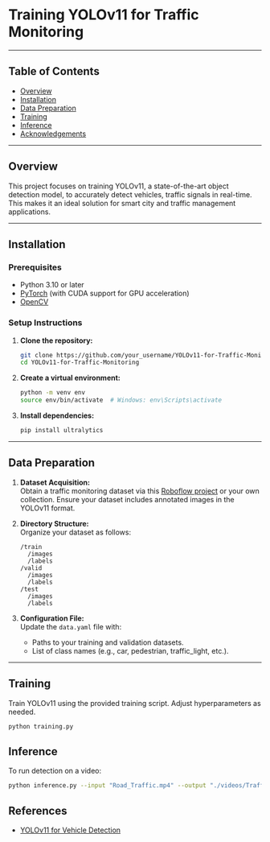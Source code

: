 # Training YOLOv11 for Traffic Monitoring
---

## Table of Contents

- [Overview](#overview)
- [Installation](#installation)
- [Data Preparation](#data-preparation)
- [Training](#training)
- [Inference](#inference)
- [Acknowledgements](#acknowledgements)

---

## Overview

This project focuses on training YOLOv11, a state-of-the-art object detection model, to accurately detect vehicles, traffic signals in real-time. 
This makes it an ideal solution for smart city and traffic management applications.

---

## Installation

### Prerequisites

- Python 3.10 or later
- [PyTorch](https://pytorch.org/) (with CUDA support for GPU acceleration)
- [OpenCV](https://opencv.org/)

### Setup Instructions

1. **Clone the repository:**

    ```bash
    git clone https://github.com/your_username/YOLOv11-for-Traffic-Monitoring.git
    cd YOLOv11-for-Traffic-Monitoring
    ```

2. **Create a virtual environment:**

    ```bash
    python -m venv env
    source env/bin/activate  # Windows: env\Scripts\activate
    ```

3. **Install dependencies:**

    ```bash
    pip install ultralytics
    ```

---

## Data Preparation

1. **Dataset Acquisition:**  
   Obtain a traffic monitoring dataset via this [Roboflow project](https://universe.roboflow.com/other/traffic-monitoring-nsn3m/dataset/4) or your own collection. Ensure your dataset includes annotated images in the YOLOv11 format.

2. **Directory Structure:**  
   Organize your dataset as follows:

    ```
    /train
      /images
      /labels
    /valid
      /images
      /labels
    /test
      /images
      /labels
    ```

3. **Configuration File:**  
   Update the `data.yaml` file with:
   - Paths to your training and validation datasets.
   - List of class names (e.g., car, pedestrian, traffic_light, etc.).

---

## Training

Train YOLOv11 using the provided training script. Adjust hyperparameters as needed.

```bash
python training.py
```

## Inference

To run detection on a video:
```bash
python inference.py --input "Road_Traffic.mp4" --output "./videos/TrafficCam_video.mp4" --weights "best.pt" --tracker "botsort.yaml"
```

## References
- [YOLOv11 for Vehicle Detection](https://arxiv.org/html/2410.22898v1)
